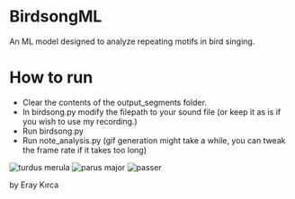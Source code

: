 # BirdsongML
An ML model designed to analyze repeating motifs in bird singing.

# How to run
 - Clear the contents of the output_segments folder.
 - In birdsong.py modify the filepath to your sound file (or keep it as is if you wish to use my recording.)
 - Run birdsong.py
 - Run note_analysis.py (gif generation might take a while, you can tweak the frame rate if it takes too long)

![turdus merula](https://github.com/user-attachments/assets/5bae27ea-b341-418a-806f-2b250f7f08ca)
![parus major](https://github.com/user-attachments/assets/918ee650-0447-406f-9e3d-1305ef9f5e65)
![passer](https://github.com/user-attachments/assets/42cdcfd7-5f12-4117-a688-a1a7fbff63d1)

by Eray Kırca

